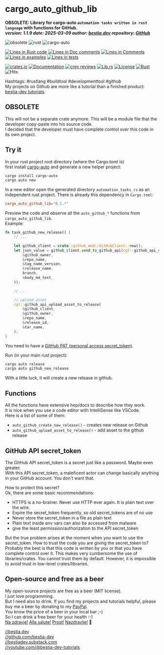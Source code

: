 <!-- markdownlint-disable MD041 -->
[//]: # (auto_md_to_doc_comments segment start A)

# cargo_auto_github_lib

[//]: # (auto_cargo_toml_to_md start)

**OBSOLETE: Library for cargo-auto `automation tasks written in rust language` with functions for GitHub.**  
***version: 1.1.9 date: 2025-03-09 author: [bestia.dev](https://bestia.dev) repository: [GitHub](https://github.com/automation-tasks-rs/cargo_auto_github_lib)***

 ![obsolete](https://img.shields.io/badge/obsolete-red)
 ![rust](https://img.shields.io/badge/rust-orange)
 ![cargo-auto](https://img.shields.io/badge/cargo_auto-orange)

[//]: # (auto_cargo_toml_to_md end)

[//]: # (auto_lines_of_code start)
[![Lines in Rust code](https://img.shields.io/badge/Lines_in_Rust-539-green.svg)](https://github.com/automation-tasks-rs/cargo_auto_github_lib/)
[![Lines in Doc comments](https://img.shields.io/badge/Lines_in_Doc_comments-161-blue.svg)](https://github.com/automation-tasks-rs/cargo_auto_github_lib/)
[![Lines in Comments](https://img.shields.io/badge/Lines_in_comments-41-purple.svg)](https://github.com/automation-tasks-rs/cargo_auto_github_lib/)
[![Lines in examples](https://img.shields.io/badge/Lines_in_examples-0-yellow.svg)](https://github.com/automation-tasks-rs/cargo_auto_github_lib/)
[![Lines in tests](https://img.shields.io/badge/Lines_in_tests-60-orange.svg)](https://github.com/automation-tasks-rs/cargo_auto_github_lib/)

[//]: # (auto_lines_of_code end)

[![crates.io](https://img.shields.io/crates/v/cargo_auto_github_lib.svg)](https://crates.io/crates/cargo_auto_github_lib) [![Documentation](https://docs.rs/cargo_auto_github_lib/badge.svg)](https://docs.rs/cargo_auto_github_lib/) [![crev reviews](https://web.crev.dev/rust-reviews/badge/crev_count/cargo_auto_github_lib.svg)](https://web.crev.dev/rust-reviews/crate/cargo_auto_github_lib/) [![Lib.rs](https://img.shields.io/badge/Lib.rs-rust-orange.svg)](https://lib.rs/crates/cargo_auto_github_lib/) [![License](https://img.shields.io/badge/license-MIT-blue.svg)](https://github.com/automation-tasks-rs/cargo_auto_github_lib/blob/master/LICENSE) [![Rust](https://github.com/automation-tasks-rs/cargo_auto_github_lib/workflows/rust_fmt_auto_build_test/badge.svg)](https://github.com/automation-tasks-rs/cargo_auto_github_lib/) ![Hits](https://bestia.dev/webpage_hit_counter/get_svg_image/714373530.svg)

Hashtags: #rustlang #buildtool #developmenttool #github  
My projects on Github are more like a tutorial than a finished product: [bestia-dev tutorials](https://github.com/bestia-dev/tutorials_rust_wasm).

## OBSOLETE

This will not be a separate crate anymore. This will be a module file that the developer copy-paste into his source code.  
I decided that the developer must have complete control over this code in its own project.

## Try it

In your rust project root directory (where the Cargo.toml is)  
first install [cargo-auto](https://crates.io/crates/cargo-auto) and generate a new helper project:

```bash
cargo install cargo-auto
cargo auto new
```

In a new editor open the generated directory `automation_tasks_rs` as an independent rust project. There is already this dependency in `Cargo.toml`:  

```toml
cargo_auto_github_lib="0.1.*"
```

Preview the code and observe all the `auto_github_*` functions from `cargo_auto_github_lib`.  
Example:  

```rust ignore
fn task_github_new_release() {
    // ...

    let github_client = crate::github_mod::GitHubClient::new();
    let json_value = github_client.send_to_github_api(cgl::github_api_create_new_release(
        &github_owner,
        &repo_name,
        &tag_name_version,
        &release_name,
        branch,
        &body_md_text,
    ));

    //...

    // upload asset
    cgl::github_api_upload_asset_to_release(
        &github_client,
        &github_owner,
        &repo_name,
        &release_id,
        &tar_name,
    );
}

```

You need to have a [GitHub PAT (personal access secret_token)](https://docs.github.com/en/github/authenticating-to-github/keeping-your-account-and-data-secure/creating-a-personal-access-token).

Run (in your main rust project):

```bash
cargo auto release
cargo auto github_new_release
```

With a little luck, it will create a new release in github.  

## Functions

All the functions have extensive hep/docs to describe how they work.  
It is nice when you use a code editor with IntelliSense like VSCode.  
Here is a list of some of them:  

- `auto_github_create_new_release()` - creates new release on Github
- `auto_github_upload_asset_to_release()` - add asset to the github release

## GitHub API secret_token

The GitHub API secret_token is a secret just like a password. Maybe even greater.  
With this API secret_token, a maleficent actor can change basically anything in your GitHub account. You don't want that.

How to protect this secret?  
Ok, there are some basic recommendations:

- HTTPS is a no-brainer. Never use HTTP ever again. It is plain text over the wire.
- Expire the secret_token frequently, so old secret_tokens are of no use
- Never store the secret_token in a file as plain text
- Plain text inside env vars can also be accessed from malware
- give the least permission/authorization to the API secret_token

But the true problem arises at the moment when you want to use the secret_token. How to trust the code you are giving the secret_token to?  
Probably the best is that this code is written by you or that you have complete control over it. This makes very cumbersome the use of libraries/crates. You cannot trust them by default. However, it is impossible to avoid trust in low-level crates/libraries.

## Open-source and free as a beer

My open-source projects are free as a beer (MIT license).  
I just love programming.  
But I need also to drink. If you find my projects and tutorials helpful, please buy me a beer by donating to my [PayPal](https://paypal.me/LucianoBestia).  
You know the price of a beer in your local bar ;-)  
So I can drink a free beer for your health :-)  
[Na zdravje!](https://translate.google.com/?hl=en&sl=sl&tl=en&text=Na%20zdravje&op=translate) [Alla salute!](https://dictionary.cambridge.org/dictionary/italian-english/alla-salute) [Prost!](https://dictionary.cambridge.org/dictionary/german-english/prost) [Nazdravlje!](https://matadornetwork.com/nights/how-to-say-cheers-in-50-languages/) 🍻

[//bestia.dev](https://bestia.dev)  
[//github.com/bestia-dev](https://github.com/bestia-dev)  
[//bestiadev.substack.com](https://bestiadev.substack.com)  
[//youtube.com/@bestia-dev-tutorials](https://youtube.com/@bestia-dev-tutorials)  

[//]: # (auto_md_to_doc_comments segment end A)
